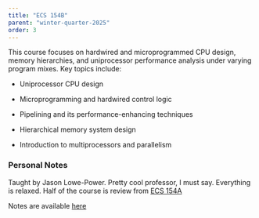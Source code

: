 ```yaml
---
title: "ECS 154B"
parent: "winter-quarter-2025"
order: 3
---
```


This course focuses on hardwired and microprogrammed CPU design, memory hierarchies, and uniprocessor performance analysis under varying program mixes. Key topics include:

- Uniprocessor CPU design

- Microprogramming and hardwired control logic

- Pipelining and its performance-enhancing techniques

- Hierarchical memory system design

- Introduction to multiprocessors and parallelism

### Personal Notes

Taught by Jason Lowe-Power. Pretty cool professor, I must say. Everything is relaxed. Half of the course is review from [ECS 154A](../ecs-154a.md)

Notes are available [here](https://ucdavis365-my.sharepoint.com/:o:/g/personal/aazat_ucdavis_edu/EvB7z1Ysf0BEgWkwc7_NC08Bz_UhoZzJMGyo_st9yWwY8g?e=A8BC44)
